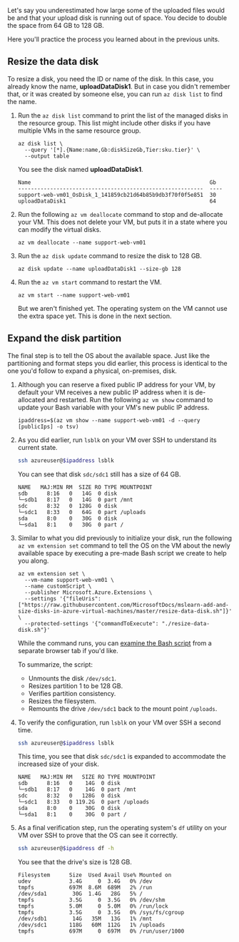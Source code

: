 Let's say you underestimated how large some of the uploaded files would be and that your upload disk is running out of space. You decide to double the space from 64 GB to 128 GB.

Here you'll practice the process you learned about in the previous units.

## Resize the data disk

To resize a disk, you need the ID or name of the disk. In this case, you already know the name, **uploadDataDisk1**. But in case you didn't remember that, or it was created by someone else, you can run `az disk list` to find the name.

1. Run the `az disk list` command to print the list of the managed disks in the resource group. This list might include other disks if you have multiple VMs in the same resource group.

    ```azurecli
    az disk list \
      --query '[*].{Name:name,Gb:diskSizeGb,Tier:sku.tier}' \
      --output table
    ```

    You see the disk named **uploadDataDisk1**.

    ```output
    Name                                                        Gb
    ----------------------------------------------------------  ----
    support-web-vm01_OsDisk_1_141859cb21d64b85b9db3f70f0f5e851  30
    uploadDataDisk1                                             64
    ```

1. Run the following `az vm deallocate` command to stop and de-allocate your VM. This does not delete your VM, but puts it in a state where you can modify the virtual disks.

    ```azurecli
    az vm deallocate --name support-web-vm01
    ```

1. Run the `az disk update` command to resize the disk to 128 GB.

    ```azurecli
    az disk update --name uploadDataDisk1 --size-gb 128
    ```

1. Run the `az vm start` command to restart the VM.

    ```azurecli
    az vm start --name support-web-vm01
    ```

    But we aren't finished yet. The operating system on the VM cannot use the extra space yet. This is done in the next section.

## Expand the disk partition

The final step is to tell the OS about the available space. Just like the partitioning and format steps you did earlier, this process is identical to the one you'd follow to expand a physical, on-premises, disk.

1. Although you can reserve a fixed public IP address for your VM, by default your VM receives a new public IP address when it is de-allocated and restarted. Run the following `az vm show` command to update your Bash variable with your VM's new public IP address.

    ```azurecli
    ipaddress=$(az vm show --name support-web-vm01 -d --query [publicIps] -o tsv)
    ```

1. As you did earlier, run `lsblk` on your VM over SSH to understand its current state.

    ```bash
    ssh azureuser@$ipaddress lsblk
    ```

    You can see that disk `sdc/sdc1` still has a size of 64 GB.

    ```output
    NAME   MAJ:MIN RM  SIZE RO TYPE MOUNTPOINT
    sdb      8:16   0   14G  0 disk 
    └─sdb1   8:17   0   14G  0 part /mnt
    sdc      8:32   0  128G  0 disk 
    └─sdc1   8:33   0   64G  0 part /uploads
    sda      8:0    0   30G  0 disk 
    └─sda1   8:1    0   30G  0 part /
    ```

1. Similar to what you did previously to initialize your disk, run the following `az vm extension set` command to tell the OS on the VM about the newly available space by executing a pre-made Bash script we create to help you along.

    ```azurecli
    az vm extension set \
      --vm-name support-web-vm01 \
      --name customScript \
      --publisher Microsoft.Azure.Extensions \
      --settings '{"fileUris":["https://raw.githubusercontent.com/MicrosoftDocs/mslearn-add-and-size-disks-in-azure-virtual-machines/master/resize-data-disk.sh"]}' \
      --protected-settings '{"commandToExecute": "./resize-data-disk.sh"}'
    ```

    While the command runs, you can [examine the Bash script](https://raw.githubusercontent.com/MicrosoftDocs/mslearn-add-and-size-disks-in-azure-virtual-machines/master/resize-data-disk.sh?azure-portal=true) from a separate browser tab if you'd like.

    To summarize, the script:

    * Unmounts the disk `/dev/sdc1`.
    * Resizes partition 1 to be 128 GB.
    * Verifies partition consistency.
    * Resizes the filesystem.
    * Remounts the drive `/dev/sdc1` back to the mount point `/uploads`.

1. To verify the configuration, run `lsblk` on your VM over SSH a second time.

    ```bash
    ssh azureuser@$ipaddress lsblk
    ```

    This time, you see that disk `sdc/sdc1` is expanded to accommodate the increased size of your disk.

    ```output
    NAME   MAJ:MIN RM   SIZE RO TYPE MOUNTPOINT
    sdb      8:16   0    14G  0 disk 
    └─sdb1   8:17   0    14G  0 part /mnt
    sdc      8:32   0   128G  0 disk 
    └─sdc1   8:33   0 119.2G  0 part /uploads
    sda      8:0    0    30G  0 disk 
    └─sda1   8:1    0    30G  0 part /
    ```

1. As a final verification step, run the operating system's `df` utility on your VM over SSH to prove that the OS can see it correctly.

    ```bash
    ssh azureuser@$ipaddress df -h
    ```

    You see that the drive's size is 128 GB.

    ```output
    Filesystem      Size  Used Avail Use% Mounted on
    udev            3.4G     0  3.4G   0% /dev
    tmpfs           697M  8.6M  689M   2% /run
    /dev/sda1        30G  1.4G   28G   5% /
    tmpfs           3.5G     0  3.5G   0% /dev/shm
    tmpfs           5.0M     0  5.0M   0% /run/lock
    tmpfs           3.5G     0  3.5G   0% /sys/fs/cgroup
    /dev/sdb1        14G   35M   13G   1% /mnt
    /dev/sdc1       118G   60M  112G   1% /uploads
    tmpfs           697M     0  697M   0% /run/user/1000
    ```
